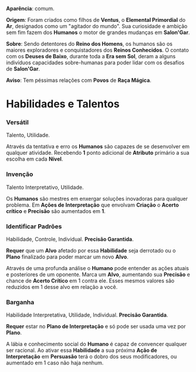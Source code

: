 **Aparência**: comum.

**Origem**: Foram criados como filhos de **Ventus**, o **Elemental Primordial** do **Ar**, designados como um "agitador do mundo". Sua curiosidade e ambição sem fim fazem dos **Humanos** o motor de grandes mudanças em **Salon'Gar**.

**Sobre**: Sendo detentores do **Reino dos Homens**, os humanos são os maiores exploradores e conquistadores dos **Reinos Conhecidos**. O contato com os **Deuses de Baixo**, durante toda a **Era sem Sol**, deram a alguns indivíduos capacidades sobre-humanas para poder lidar com os desafios de **Salon'Gar**.

**Aviso**: Tem péssimas relações com **Povos** de **Raça Mágica**.

# Habilidades e Talentos
### Versátil

Talento, Utilidade.

Através da tentativa e erro os **Humanos** são capazes de se desenvolver em qualquer atividade. Recebendo **1** ponto adicional de **Atributo** primário a sua escolha em cada **Nível**.

### Invenção

Talento Interpretativo, Utilidade.

Os **Humanos** são mestres em enxergar soluções inovadoras para qualquer problema. Em **Ações de Interpretação** que envolvam **Criação** o **Acerto crítico** e **Precisão** são aumentados em **1**.

### Identificar Padrões

Habilidade, Controle, Individual. **Precisão Garantida**.

**Requer** que um **Alvo** afetado por essa **Habilidade** seja derrotado ou o **Plano** finalizado para poder marcar um novo **Alvo**.

Através de uma profunda análise o **Humano** pode entender as ações atuais e posteriores de um oponente. Marca um **Alvo**, aumentando sua **Precisão** e chance de **Acerto Crítico** em 1 contra ele. Esses mesmos valores são reduzidos em 1 desse alvo em relação a você. 

### Barganha

Habilidade Interpretativa, Utilidade, Individual. **Precisão Garantida**.

**Requer** estar no **Plano de Interpretação** e só pode ser usada uma vez por **Plano**.

A lábia e conhecimento social do **Humano** é capaz de convencer qualquer ser racional. Ao ativar essa **Habilidade** a sua próxima **Ação de Interpretação** em **Persuasão** terá o dobro dos seus modificadores, ou aumentado em 1 caso não haja nenhum.